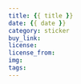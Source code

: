 ```yaml
---
title: {{ title }}
date: {{ date }}
category: sticker
buy_link:
license:
license_from:
img:
tags:
---
```



